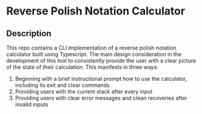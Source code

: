 # Reverse Polish Notation Calculator

## Description

This repo contains a CLI implementation of a reverse polish notation calculator built using Typescript.
The main design consideration in the development of this tool to consistently provide the user with a clear picture of the state of their calculation. This manifests in three ways:

1. Beginning with a brief instructional prompt how to use the calculator, including its exit and clear commands
2. Providing users with the current stack after every input
3. Providing users with clear error messages and clean recoveries after invalid inputs
